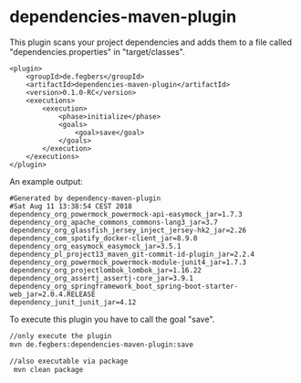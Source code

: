 # dependencies-maven-plugin
This plugin scans your project dependencies and adds them to a file called "dependencies.properties" in "target/classes".
```
<plugin>
	<groupId>de.fegbers</groupId>
	<artifactId>dependencies-maven-plugin</artifactId>
	<version>0.1.0-RC</version>
	<executions>
		<execution>
			<phase>initialize</phase>
			<goals>
				<goal>save</goal>
			</goals>
		</execution>
	</executions>
</plugin>
```
An example output:
```
#Generated by dependency-maven-plugin
#Sat Aug 11 13:38:54 CEST 2018
dependency_org_powermock_powermock-api-easymock_jar=1.7.3
dependency_org_apache_commons_commons-lang3_jar=3.7
dependency_org_glassfish_jersey_inject_jersey-hk2_jar=2.26
dependency_com_spotify_docker-client_jar=8.9.0
dependency_org_easymock_easymock_jar=3.5.1
dependency_pl_project13_maven_git-commit-id-plugin_jar=2.2.4
dependency_org_powermock_powermock-module-junit4_jar=1.7.3
dependency_org_projectlombok_lombok_jar=1.16.22
dependency_org_assertj_assertj-core_jar=3.9.1
dependency_org_springframework_boot_spring-boot-starter-web_jar=2.0.4.RELEASE
dependency_junit_junit_jar=4.12
```
To execute this plugin you have to call the goal "save".
``` bash
//only execute the plugin
mvn de.fegbers:dependencies-maven-plugin:save
```
``` bash
//also executable via package 
 mvn clean package
```
